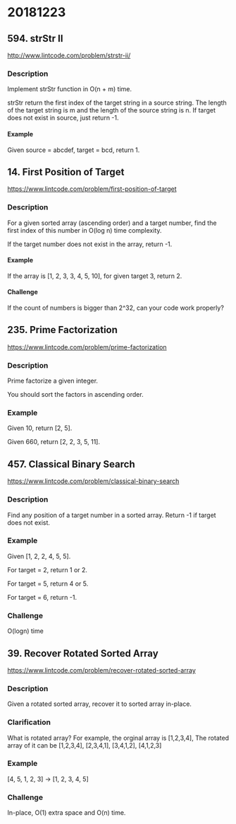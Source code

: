 # 20181223

## 594. strStr II
http://www.lintcode.com/problem/strstr-ii/

### Description
Implement strStr function in O(n + m) time.

strStr return the first index of the target string in a source string. The length of the target string is m and the length of the source string is n.
If target does not exist in source, just return -1.

#### Example
Given source = abcdef, target = bcd, return 1.


## 14. First Position of Target
https://www.lintcode.com/problem/first-position-of-target

### Description
For a given sorted array (ascending order) and a target number, find the first index of this number in O(log n) time complexity.

If the target number does not exist in the array, return -1.

#### Example
If the array is [1, 2, 3, 3, 4, 5, 10], for given target 3, return 2.

#### Challenge
If the count of numbers is bigger than 2^32, can your code work properly?


## 235. Prime Factorization
https://www.lintcode.com/problem/prime-factorization

### Description
Prime factorize a given integer.

You should sort the factors in ascending order.

### Example
Given 10, return [2, 5].

Given 660, return [2, 2, 3, 5, 11].


## 457. Classical Binary Search
https://www.lintcode.com/problem/classical-binary-search

### Description
Find any position of a target number in a sorted array. Return -1 if target does not exist.

### Example
Given [1, 2, 2, 4, 5, 5].

For target = 2, return 1 or 2.

For target = 5, return 4 or 5.

For target = 6, return -1.

### Challenge
O(logn) time


## 39. Recover Rotated Sorted Array
https://www.lintcode.com/problem/recover-rotated-sorted-array

### Description
Given a rotated sorted array, recover it to sorted array in-place.

### Clarification
What is rotated array?
For example, the orginal array is [1,2,3,4], The rotated array of it can be [1,2,3,4], [2,3,4,1], [3,4,1,2], [4,1,2,3]

### Example
[4, 5, 1, 2, 3] -> [1, 2, 3, 4, 5]

### Challenge
In-place, O(1) extra space and O(n) time.
